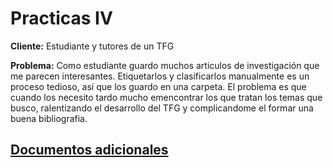 # Practicas IV

**Cliente:** Estudiante y tutores de un TFG

**Problema:** Como estudiante guardo muchos articulos de investigación que me parecen interesantes. Etiquetarlos y clasificarlos manualmente es un proceso tedioso, así que los guardo en una carpeta. El problema es que cuando los necesito tardo mucho emencontrar los que tratan los temas que busco, ralentizando el desarrollo del TFG y complicandome el formar una buena bibliografia. 

## [Documentos adicionales](doc_adicional/doc_adicional.md)